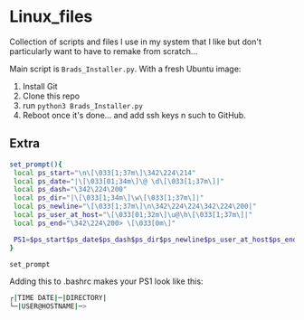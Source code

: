 # Linux_files
Collection of scripts and files I use in my system that I like but don't particularly want to have to remake from scratch...

Main script is `Brads_Installer.py`.
With a fresh Ubuntu image:
1. Install Git
2. Clone this repo
3. run `python3 Brads_Installer.py`
4. Reboot once it's done... and add ssh keys n such to GitHub.

## Extra
``` bash
set_prompt(){
 local ps_start="\n\[\033[1;37m\]\342\224\214"
 local ps_date="|\[\033[01;34m\]\@ \d\[\033[1;37m\]|"
 local ps_dash="\342\224\200"
 local ps_dir="|\[\033[1;34m\]\w\[\033[1;37m\]|"
 local ps_newline="\[\033[1;37m\]\n\342\224\224\342\224\200|"
 local ps_user_at_host="\[\033[01;32m\]\u@\h\[\033[1;37m\]|"
 local ps_end="\342\224\200> \[\033[0m\]"

 PS1=$ps_start$ps_date$ps_dash$ps_dir$ps_newline$ps_user_at_host$ps_end
}

set_prompt

```
Adding this to .bashrc makes your PS1 look like this:
``` bash
┌|TIME DATE|─|DIRECTORY|
└─|USER@HOSTNAME|─> 
```
